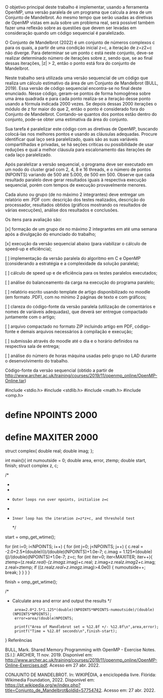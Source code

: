 O objetivo principal deste trabalho é implementar, usando a ferramenta OpenMP, uma versão paralela de um programa que calcula a área de um Conjunto de Mandelbrot. Ao mesmo tempo que serão usadas as diretivas de OpenMP vistas em aula sobre um problema real, será possível também fazer uma reflexão sobre as questões que devem ser levadas em consideração quando um código sequencial é paralelizado.

O Conjunto de Mandelbrot (2022) é um conjunto de números complexos c para os quais, a partir de uma condição inicial z=c, a iteração de z=z2+c não diverge. Para determinar se um ponto c está neste conjunto, deve-se realizar determinado número de iterações sobre z, sendo que, se ao final dessas iterações, |z| > 2, então o ponto está fora do conjunto de Mandelbrot.

Neste trabalho será utilizada uma versão sequencial de um código que realiza um cálculo estimativo da área de um Conjunto de Mandelbrot (BULL, 2019). Essa versão de código sequencial encontra-se no final deste enunciado. Nesse código, geram-se pontos de forma homogênea sobre uma área quadrada e para cada ponto realiza-se a iteração desse ponto usando a fórmula indicada 2000 vezes. Se depois dessas 2000 iterações o módulo de z for maior do que 2, então o ponto é considerado fora do Conjunto de Mandelbrot. Contando-se quantos dos pontos estão dentro do conjunto, pode-se obter uma estimativa da área do conjunto.

Sua tarefa é paralelizar este código com as diretivas de OpenMP, buscando colocá-las nos melhores pontos e usando as cláusulas adequadas. Procure identificar qual laço será paralelizado, quais são as suas variáveis compartilhadas e privadas, se há seções críticas ou possibilidade de usar reduções e qual a melhor cláusula para escalonamento das iterações de cada laço paralelizado.

Após paralelizar a versão sequencial, o programa deve ser executado em um nodo do cluster grad com 2, 4, 8 e 16 threads, e o número de pontos (NPOINTS) variando de 500 até 5.000, de 500 em 500. Observe que cada resultado paralelo deve gerar resultados iguais à respectiva execução sequencial, porém com tempos de execução provavelmente menores.

Cada aluno ou grupo (de no máximo 2 integrantes) deve entregar um relatório em .PDF com: descrição dos testes realizados, descrição do processador, resultados obtidos (gráficos mostrando os resultados de várias execuções), análise dos resultados e conclusões.

Os itens para avaliação são:

[x] formação de um grupo de no máximo 2 integrantes em até uma semana após a divulgação do enunciado do trabalho;

[x] execução da versão sequencial abaixo (para viabilizar o cálculo de speed-up e eficiência);

[ ] implementação da versão paralela do algoritmo em C e OpenMP (considerando a estratégia e a complexidade da solução paralela);

[ ] cálculo de speed up e de eficiência para os testes paralelos executados;

[ ] análise do balanceamento da carga na execução do programa paralelo;

[ ] relatório escrito usando template de artigo disponibilizado no moodle (em formato .PDF), com no mínimo 2 páginas de texto e com gráficos;

[ ] clareza do código-fonte da versão paralela (utilização de comentários e nomes de variáveis adequadas), que deverá ser entregue compactado juntamente com o artigo;

[ ] arquivo compactado no formato ZIP incluindo artigo em PDF, código-fonte e demais arquivos necessários à compilação e execução;

[ ] submissão através do moodle até o dia e o horário definidos na respectiva sala de entrega;

[ ] análise do número de horas máquina usadas pelo grupo no LAD durante o desenvolvimento do trabalho.

Código-fonte da versão sequencial (obtido a partir de http://www.archer.ac.uk/training/courses/2019/11/openmp_online/OpenMP-Online.tar)

#include <stdio.h>
#include <stdlib.h>
#include <math.h>
#include <omp.h>

# define NPOINTS 2000

# define MAXITER 2000

struct complex{
double real;
double imag;
};

int main(){
int numoutside = 0;
double area, error, ztemp;
double start, finish;
struct complex z, c;

/\*

-
-
-     Outer loops run over npoints, initialise z=c
-
-     Inner loop has the iteration z=z*z+c, and threshold test
  \*/

start = omp_get_wtime();

for (int i=0; i<NPOINTS; i++) {
for (int j=0; j<NPOINTS; j++) {
c.real = -2.0+2.5*(double)(i)/(double)(NPOINTS)+1.0e-7;
c.imag = 1.125*(double)(j)/(double)(NPOINTS)+1.0e-7;
z=c;
for (int iter=0; iter<MAXITER; iter++){
ztemp=(z.real*z.real)-(z.imag*z.imag)+c.real;
z.imag=z.real*z.imag*2+c.imag;
z.real=ztemp;
if ((z.real*z.real+z.imag*z.imag)>4.0e0) {
numoutside++;
break;
}
}
}
}

finish = omp_get_wtime();

/\*

- Calculate area and error and output the results
  \*/

       area=2.0*2.5*1.125*(double)(NPOINTS*NPOINTS-numoutside)/(double)(NPOINTS*NPOINTS);
       error=area/(double)NPOINTS;

       printf("Area of Mandlebrot set = %12.8f +/- %12.8f\n",area,error);
       printf("Time = %12.8f seconds\n",finish-start);

}
Referências

BULL, Mark. Shared Memory Programming with OpenMP - Exercise Notes. [S.l.]: ARCHER, 11 nov. 2019. Disponível em: <http://www.archer.ac.uk/training/courses/2019/11/openmp_online/OpenMP-Online-Exercises.pdf>. Acesso em 27 abr. 2022.

CONJUNTO DE MANDELBROT. In: WIKIPÉDIA, a enciclopédia livre. Flórida: Wikimedia Foundation, 2022. Disponível em: <https://pt.wikipedia.org/w/index.php?title=Conjunto_de_Mandelbrot&oldid=57754742>. Acesso em: 27 abr. 2022.
